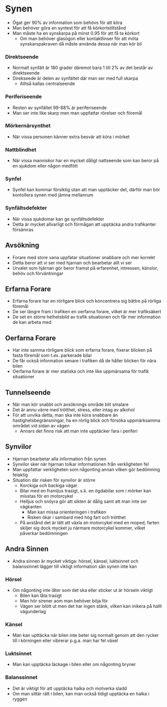 # Synen

* Ögat ger 90% av information som behövs för att köra
* Man behöver göra en syntest för att få körkortstillstånd
* Man måste ha en synskarpa på minst 0.95 för att få ta körkort
  * Om man behöver glasögon eller kontaktlinser för att möta synskarspakraven då måste använda dessa när man kör bil

### Direktseende

* Normalt synfält är 180 grader däremot bara 1 till 2% av det består av direktseende
* Direkseede är delen av synfältet där man ser med full skarpa
  * Alltså kallas centralseende

### Periferiseende

* Resten av synfältet 99-88% är periferiseende
* Man ser inte like skarp men man uppfattar rörelser och föremål

### Mörkernärsynthet

* När vissa personen känner extra besvär att köra i mörket

### Nattblindhet

* När vissa manniskor har en mycket dåligt nattseende som kan beror på en sjukdom eller någon medfött

### Synfel

* Synfel kan kommar försiktig utan att man upptäcker det, därför man bör kontollera synen med jämna mellanrum

### Synfältsdefekter

* När vissa sjukdomar kan ge synfältsdefekter
* Detta är mycket allvarligt och förmågan att upptäcka andra trafikanter försämras

## Avsökning

* Forare med store vana uppfatar situationer snabbare och mer korrekt
* Detta beror att vi ser med hjarnan och bearbetar allt vi ser
* Urvalet som hjärnan gör beror framst på erfarenhet, intressen, känslor, behöv och förväntningar

## Erfarna Forare

* Erfarna forare har en rörligare blick och koncentrera sig bättre på rörliga föremål
* De ser längre fram i trafiken en oerfarna forare, vilket är mer trafiksäkert
* De set en större helhetsbild av trafik situationen och får mer information de kan arbeta med

## Oerfarna Forare

* Har inte samma rörligare blick som erfarna forare, fixerar blicken på fasta föremål som t.ex. parkerade bilar
* De får också information senare i trafiken då de håller blicken för nära bilen
* Oerfarna forare är mer statiska och inte like uppmärsama för trafik situationer

## Tunnelseende

* När man kör snabbt och avsöknings område blit smalare
* Det är annu värre med trötthet, stress, eller intag av alkohol
* För att unvika detta, man ska inte köra snabbare än hastighetsbegränsningar, ha en rörlig blick och försöka uppmärksamma området vid sidan av vägen
  * Annars det finns risk att man inte upptäcker fara i periferi

## Synvilor

* Hjarnan bearbetar alla information från synen
* Synvilor sker när hjarnan tolkar informationen från verkligheten fel
* Man uppfattar verkligheten som någonting annan vilken gör bedömning felaktig
* Situation där risken för synvilor är större
  * Korckiga och backiga vägar
  * Bilar med en framljus trasigt, s.k. en ögdabilar som i mörker kan misstas för en motorcykel
  * Helljus och snöyra gör att sikten är dålig samt att man inte ser vägkanten
    * Man kan missa orienteringen i trafiken
    * Risken ökar i sambard med hög fart och trötthet
  * På avstånd det är lätt att växla en motorcykel med en moped, farten skiljer sig dock mycket ju närmare motorcykel kommer, vilket påverkar bedömningen

## Andra Sinnen

* Andra sinnen är mycket viktiga: hörsel, känsel, luktsinnet och balanssinnet lägger till viktigt information sån synen inte kan

### Hörsel

* Om någonting inte låter som det ska eller sticker ut är hörseln viktigt
  * Bilen kan låta trasigt 
  * Man hör sirener aom man behöver böja för
  * Vägen ser blött ut men det har ingen stänk, vilken kan inikera på hallt vägunderlag

### Känsel

* Man kan upttäcka när bilen inte beter sig normalt genom att den rycker till i körningen eller vibrerar p.g.a. man har fel växel

### Luktsinnet

* Man kan upptäcka läckage i bilen eller om någonting bryner

### Balanssinnet

* Det är viktigt för att upptäcka halka och motverka sladd
* Om man sittär rätt i bilen, kan man också tidigt upptäcka en halka i ryggen

